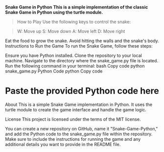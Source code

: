 **Snake Game in Python**
**This is a simple implementation of the classic Snake Game in Python using the turtle module.**

  > How to Play 
Use the following keys to control the snake:

> W: Move up
> S: Move down
> A: Move left
> D: Move right

Eat the food to grow the snake.
Avoid hitting the walls and the snake's body.
Instructions to Run the Game
To run the Snake Game, follow these steps:

Ensure you have Python installed.
Clone the repository to your local machine.
Navigate to the directory where the snake_game.py file is located.
Run the following command in your terminal:
bash
Copy code
python snake_game.py
Python Code
python
Copy code
# Paste the provided Python code here
About
This is a simple Snake Game implementation in Python. It uses the turtle module to create the game interface and handle the game logic.

License
This project is licensed under the terms of the MIT license.

You can create a new repository on GitHub, name it "Snake-Game-Python," and add the Python code to the snake_game.py file within the repository. Make sure to include the instructions for running the game and any additional details you want to provide in the README file.
